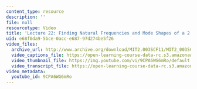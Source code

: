 ```yaml
---
content_type: resource
description: ''
file: null
resourcetype: Video
title: 'Lecture 22: Finding Natural Frequencies and Mode Shapes of a 2 DOF System'
uid: e68f0da9-5bce-0acc-e687-97d274be5f26
video_files:
  archive_url: http://www.archive.org/download/MIT2.003SCF11/MIT2_003SCF11_lec22_300k.mp4
  video_captions_file: https://open-learning-course-data-rc.s3.amazonaws.com/2-003sc-engineering-dynamics-fall-2011/1300d1eb2dd75f3c832ca690c4731bd0_9CPA6WG6mRo.vtt
  video_thumbnail_file: https://img.youtube.com/vi/9CPA6WG6mRo/default.jpg
  video_transcript_file: https://open-learning-course-data-rc.s3.amazonaws.com/2-003sc-engineering-dynamics-fall-2011/d0bb4fcae4dc88701f7ace13955afe09_9CPA6WG6mRo.pdf
video_metadata:
  youtube_id: 9CPA6WG6mRo
---
```

